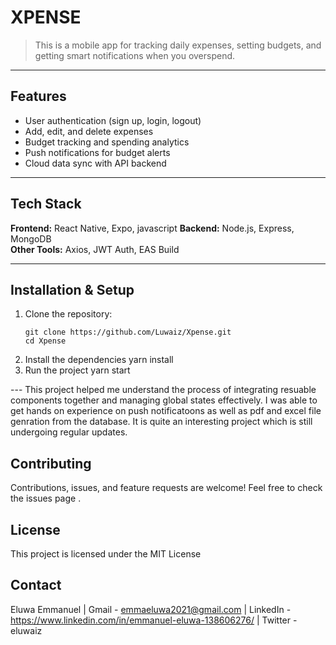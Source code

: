 # XPENSE

> This is a mobile app for tracking daily expenses, setting budgets, and getting smart notifications when you overspend.

---

##  Features

-  User authentication (sign up, login, logout)
-  Add, edit, and delete expenses
-  Budget tracking and spending analytics
-  Push notifications for budget alerts
-  Cloud data sync with API backend

---

##  Tech Stack

**Frontend:** React Native, Expo, javascript 
**Backend:** Node.js, Express, MongoDB   
**Other Tools:** Axios, JWT Auth, EAS Build

---
##  Installation & Setup

1. Clone the repository:
   ```(using bash)
   git clone https://github.com/Luwaiz/Xpense.git
   cd Xpense
2. Install the dependencies
  yarn install
3. Run the project
   yarn start

   
--- This project helped me understand the process of integrating resuable components together and managing global states effectively. I was able to get hands on experience on push notificatoons as well as pdf and excel file genration from the database. It is quite an interesting project which is still undergoing regular updates.
   
## Contributing

Contributions, issues, and feature requests are welcome!
Feel free to check the issues page
.

## License

This project is licensed under the MIT License 

## Contact

Eluwa Emmanuel
  | Gmail - emmaeluwa2021@gmail.com
  | LinkedIn - https://www.linkedin.com/in/emmanuel-eluwa-138606276/
  | Twitter - eluwaiz

